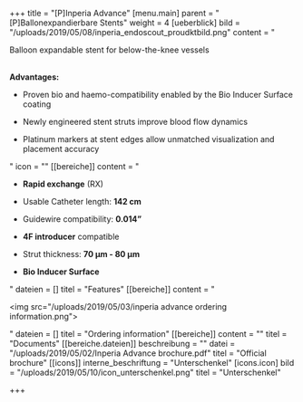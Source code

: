 +++
title = "[P]Inperia Advance"
[menu.main]
parent = "[P]Ballonexpandierbare Stents"
weight = 4
[ueberblick]
bild = "/uploads/2019/05/08/inperia_endoscout_proudktbild.png"
content = "<p>Balloon expandable stent for below-the-knee vessels</p><p></p><p><br><strong>Advantages:</strong></p><ul><li><p>Proven bio and haemo-compatibility enabled by the Bio Inducer Surface coating</p></li><li><p>Newly engineered stent struts improve blood flow dynamics</p></li><li><p>Platinum markers at stent edges allow unmatched visualization and placement accuracy</p></li></ul>"
icon = ""
[[bereiche]]
content = "<ul><li><p><strong>Rapid exchange</strong> (RX)</p></li><li><p>Usable Catheter length: <strong>142 cm</strong></p></li><li><p>Guidewire compatibility: <strong>0.014”</strong></p></li><li><p><strong>4F introducer</strong> compatible</p></li><li><p>Strut thickness: <strong>70 μm - 80 μm</strong></p></li><li><p><strong>Bio Inducer Surface</strong></p></li></ul>"
dateien = []
titel = "Features"
[[bereiche]]
content = "<p><img src=\"/uploads/2019/05/03/inperia advance ordering information.png\"></p>"
dateien = []
titel = "Ordering information"
[[bereiche]]
content = ""
titel = "Documents"
[[bereiche.dateien]]
beschreibung = ""
datei = "/uploads/2019/05/02/Inperia Advance brochure.pdf"
titel = "Official brochure"
[[icons]]
interne_beschriftung = "Unterschenkel"
[icons.icon]
bild = "/uploads/2019/05/10/icon_unterschenkel.png"
titel = "Unterschenkel"

+++

